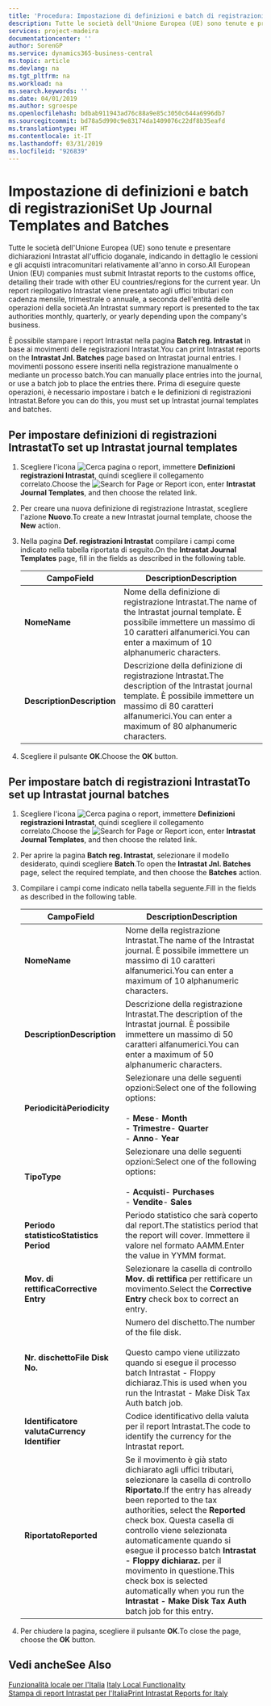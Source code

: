 ```yaml
---
title: 'Procedura: Impostazione di definizioni e batch di registrazioni'
description: Tutte le società dell'Unione Europea (UE) sono tenute e presentare dichiarazioni Intrastat all'ufficio doganale, indicando in dettaglio le cessioni e gli acquisti intracomunitari relativamente all'anno in corso.
services: project-madeira
documentationcenter: ''
author: SorenGP
ms.service: dynamics365-business-central
ms.topic: article
ms.devlang: na
ms.tgt_pltfrm: na
ms.workload: na
ms.search.keywords: ''
ms.date: 04/01/2019
ms.author: sgroespe
ms.openlocfilehash: bdbab911943ad76c88a9e85c3050c644a6996db7
ms.sourcegitcommit: bd78a5d990c9e83174da1409076c22df8b35eafd
ms.translationtype: HT
ms.contentlocale: it-IT
ms.lasthandoff: 03/31/2019
ms.locfileid: "926839"
---
```

# <a name="set-up-journal-templates-and-batches"></a><span data-ttu-id="ff126-103">Impostazione di definizioni e batch di registrazioni</span><span class="sxs-lookup"><span data-stu-id="ff126-103">Set Up Journal Templates and Batches</span></span>
<span data-ttu-id="ff126-104">Tutte le società dell'Unione Europea (UE) sono tenute e presentare dichiarazioni Intrastat all'ufficio doganale, indicando in dettaglio le cessioni e gli acquisti intracomunitari relativamente all'anno in corso.</span><span class="sxs-lookup"><span data-stu-id="ff126-104">All European Union (EU) companies must submit Intrastat reports to the customs office, detailing their trade with other EU countries/regions for the current year.</span></span> <span data-ttu-id="ff126-105">Un report riepilogativo Intrastat viene presentato agli uffici tributari con cadenza mensile, trimestrale o annuale, a seconda dell'entità delle operazioni della società.</span><span class="sxs-lookup"><span data-stu-id="ff126-105">An Intrastat summary report is presented to the tax authorities monthly, quarterly, or yearly depending upon the company's business.</span></span>  

<span data-ttu-id="ff126-106">È possibile stampare i report Intrastat nella pagina **Batch reg. Intrastat** in base ai movimenti delle registrazioni Intrastat.</span><span class="sxs-lookup"><span data-stu-id="ff126-106">You can print Intrastat reports on the **Intrastat Jnl. Batches** page based on Intrastat journal entries.</span></span> <span data-ttu-id="ff126-107">I movimenti possono essere inseriti nella registrazione manualmente o mediante un processo batch.</span><span class="sxs-lookup"><span data-stu-id="ff126-107">You can manually place entries into the journal, or use a batch job to place the entries there.</span></span> <span data-ttu-id="ff126-108">Prima di eseguire queste operazioni, è necessario  impostare i batch e le definizioni di registrazioni Intrastat.</span><span class="sxs-lookup"><span data-stu-id="ff126-108">Before you can do this, you must set up Intrastat journal templates and batches.</span></span>  

## <a name="to-set-up-intrastat-journal-templates"></a><span data-ttu-id="ff126-109">Per impostare definizioni di registrazioni Intrastat</span><span class="sxs-lookup"><span data-stu-id="ff126-109">To set up Intrastat journal templates</span></span>  

1.  <span data-ttu-id="ff126-110">Scegliere l'icona ![Cerca pagina o report](../../media/ui-search/search_small.png "icona Cerca pagina o report"), immettere **Definizioni registrazioni Intrastat**, quindi scegliere il collegamento correlato.</span><span class="sxs-lookup"><span data-stu-id="ff126-110">Choose the ![Search for Page or Report](../../media/ui-search/search_small.png "Search for Page or Report icon") icon, enter **Intrastat Journal Templates**, and then choose the related link.</span></span>  
2.  <span data-ttu-id="ff126-111">Per creare una nuova definizione di registrazione Intrastat, scegliere l'azione **Nuovo**.</span><span class="sxs-lookup"><span data-stu-id="ff126-111">To create a new Intrastat journal template, choose the **New** action.</span></span>  
3.  <span data-ttu-id="ff126-112">Nella pagina **Def. registrazioni Intrastat** compilare i campi come indicato nella tabella riportata di seguito.</span><span class="sxs-lookup"><span data-stu-id="ff126-112">On the **Intrastat Journal Templates** page, fill in the fields as described in the following table.</span></span>  

    |<span data-ttu-id="ff126-113">Campo</span><span class="sxs-lookup"><span data-stu-id="ff126-113">Field</span></span>|<span data-ttu-id="ff126-114">Description</span><span class="sxs-lookup"><span data-stu-id="ff126-114">Description</span></span>|  
    |---------------------------------|---------------------------------------|  
    |<span data-ttu-id="ff126-115">**Nome**</span><span class="sxs-lookup"><span data-stu-id="ff126-115">**Name**</span></span>|<span data-ttu-id="ff126-116">Nome della definizione di registrazione Intrastat.</span><span class="sxs-lookup"><span data-stu-id="ff126-116">The name of the Intrastat journal template.</span></span> <span data-ttu-id="ff126-117">È possibile immettere un massimo di 10 caratteri alfanumerici.</span><span class="sxs-lookup"><span data-stu-id="ff126-117">You can enter a maximum of 10 alphanumeric characters.</span></span>|  
    |<span data-ttu-id="ff126-118">**Description**</span><span class="sxs-lookup"><span data-stu-id="ff126-118">**Description**</span></span>|<span data-ttu-id="ff126-119">Descrizione della definizione di registrazione Intrastat.</span><span class="sxs-lookup"><span data-stu-id="ff126-119">The description of the Intrastat journal template.</span></span> <span data-ttu-id="ff126-120">È possibile immettere un massimo di 80 caratteri alfanumerici.</span><span class="sxs-lookup"><span data-stu-id="ff126-120">You can enter a maximum of 80 alphanumeric characters.</span></span>|  

4.  <span data-ttu-id="ff126-121">Scegliere il pulsante **OK**.</span><span class="sxs-lookup"><span data-stu-id="ff126-121">Choose the **OK** button.</span></span>  

## <a name="to-set-up-intrastat-journal-batches"></a><span data-ttu-id="ff126-122">Per impostare batch di registrazioni Intrastat</span><span class="sxs-lookup"><span data-stu-id="ff126-122">To set up Intrastat journal batches</span></span>  

1.  <span data-ttu-id="ff126-123">Scegliere l'icona ![Cerca pagina o report](../../media/ui-search/search_small.png "icona Cerca pagina o report"), immettere **Definizioni registrazioni Intrastat**, quindi scegliere il collegamento correlato.</span><span class="sxs-lookup"><span data-stu-id="ff126-123">Choose the ![Search for Page or Report](../../media/ui-search/search_small.png "Search for Page or Report icon") icon, enter **Intrastat Journal Templates**, and then choose the related link.</span></span>  
2.  <span data-ttu-id="ff126-124">Per aprire la pagina **Batch reg. Intrastat**, selezionare il modello desiderato, quindi scegliere **Batch**.</span><span class="sxs-lookup"><span data-stu-id="ff126-124">To open the **Intrastat Jnl. Batches** page, select the required template, and then choose the **Batches** action.</span></span>  
3.  <span data-ttu-id="ff126-125">Compilare i campi come indicato nella tabella seguente.</span><span class="sxs-lookup"><span data-stu-id="ff126-125">Fill in the fields as described in the following table.</span></span>  

    |<span data-ttu-id="ff126-126">Campo</span><span class="sxs-lookup"><span data-stu-id="ff126-126">Field</span></span>|<span data-ttu-id="ff126-127">Description</span><span class="sxs-lookup"><span data-stu-id="ff126-127">Description</span></span>|  
    |---------------------------------|---------------------------------------|  
    |<span data-ttu-id="ff126-128">**Nome**</span><span class="sxs-lookup"><span data-stu-id="ff126-128">**Name**</span></span>|<span data-ttu-id="ff126-129">Nome della registrazione Intrastat.</span><span class="sxs-lookup"><span data-stu-id="ff126-129">The name of the Intrastat journal.</span></span> <span data-ttu-id="ff126-130">È possibile immettere un massimo di 10 caratteri alfanumerici.</span><span class="sxs-lookup"><span data-stu-id="ff126-130">You can enter a maximum of 10 alphanumeric characters.</span></span>|  
    |<span data-ttu-id="ff126-131">**Description**</span><span class="sxs-lookup"><span data-stu-id="ff126-131">**Description**</span></span>|<span data-ttu-id="ff126-132">Descrizione della registrazione Intrastat.</span><span class="sxs-lookup"><span data-stu-id="ff126-132">The description of the Intrastat journal.</span></span> <span data-ttu-id="ff126-133">È possibile immettere un massimo di 50 caratteri alfanumerici.</span><span class="sxs-lookup"><span data-stu-id="ff126-133">You can enter a maximum of 50 alphanumeric characters.</span></span>|  
    |<span data-ttu-id="ff126-134">**Periodicità**</span><span class="sxs-lookup"><span data-stu-id="ff126-134">**Periodicity**</span></span>|<span data-ttu-id="ff126-135">Selezionare una delle seguenti opzioni:</span><span class="sxs-lookup"><span data-stu-id="ff126-135">Select one of the following options:</span></span><br /><br /> <span data-ttu-id="ff126-136">-   **Mese**</span><span class="sxs-lookup"><span data-stu-id="ff126-136">-   **Month**</span></span><br /><span data-ttu-id="ff126-137">-   **Trimestre**</span><span class="sxs-lookup"><span data-stu-id="ff126-137">-   **Quarter**</span></span><br /><span data-ttu-id="ff126-138">-   **Anno**</span><span class="sxs-lookup"><span data-stu-id="ff126-138">-   **Year**</span></span>|  
    |<span data-ttu-id="ff126-139">**Tipo**</span><span class="sxs-lookup"><span data-stu-id="ff126-139">**Type**</span></span>|<span data-ttu-id="ff126-140">Selezionare una delle seguenti opzioni:</span><span class="sxs-lookup"><span data-stu-id="ff126-140">Select one of the following options:</span></span><br /><br /> <span data-ttu-id="ff126-141">-   **Acquisti**</span><span class="sxs-lookup"><span data-stu-id="ff126-141">-   **Purchases**</span></span><br /><span data-ttu-id="ff126-142">-   **Vendite**</span><span class="sxs-lookup"><span data-stu-id="ff126-142">-   **Sales**</span></span>|  
    |<span data-ttu-id="ff126-143">**Periodo statistico**</span><span class="sxs-lookup"><span data-stu-id="ff126-143">**Statistics Period**</span></span>|<span data-ttu-id="ff126-144">Periodo statistico che sarà coperto dal report.</span><span class="sxs-lookup"><span data-stu-id="ff126-144">The statistics period that the report will cover.</span></span> <span data-ttu-id="ff126-145">Immettere il valore nel formato AAMM.</span><span class="sxs-lookup"><span data-stu-id="ff126-145">Enter the value in YYMM format.</span></span>|  
    |<span data-ttu-id="ff126-146">**Mov. di rettifica**</span><span class="sxs-lookup"><span data-stu-id="ff126-146">**Corrective Entry**</span></span>|<span data-ttu-id="ff126-147">Selezionare la casella di controllo **Mov. di rettifica** per rettificare un movimento.</span><span class="sxs-lookup"><span data-stu-id="ff126-147">Select the **Corrective Entry** check box to correct an entry.</span></span>|  
    |<span data-ttu-id="ff126-148">**Nr. dischetto**</span><span class="sxs-lookup"><span data-stu-id="ff126-148">**File Disk No.**</span></span>|<span data-ttu-id="ff126-149">Numero del dischetto.</span><span class="sxs-lookup"><span data-stu-id="ff126-149">The number of the file disk.</span></span><br /><br /> <span data-ttu-id="ff126-150">Questo campo viene utilizzato quando si esegue il processo batch Intrastat - Floppy dichiaraz.</span><span class="sxs-lookup"><span data-stu-id="ff126-150">This is used when you run the Intrastat - Make Disk Tax Auth batch job.</span></span>|  
    |<span data-ttu-id="ff126-151">**Identificatore valuta**</span><span class="sxs-lookup"><span data-stu-id="ff126-151">**Currency Identifier**</span></span>|<span data-ttu-id="ff126-152">Codice identificativo della valuta per il report Intrastat.</span><span class="sxs-lookup"><span data-stu-id="ff126-152">The code to identify the currency for the Intrastat report.</span></span>|  
    |<span data-ttu-id="ff126-153">**Riportato**</span><span class="sxs-lookup"><span data-stu-id="ff126-153">**Reported**</span></span>|<span data-ttu-id="ff126-154">Se il movimento è già stato dichiarato agli uffici tributari, selezionare la casella di controllo **Riportato**.</span><span class="sxs-lookup"><span data-stu-id="ff126-154">If the entry has already been reported to the tax authorities, select the **Reported** check box.</span></span> <span data-ttu-id="ff126-155">Questa casella di controllo viene selezionata automaticamente quando si esegue il processo batch **Intrastat - Floppy dichiaraz.** per il movimento in questione.</span><span class="sxs-lookup"><span data-stu-id="ff126-155">This check box is selected automatically when you run the **Intrastat - Make Disk Tax Auth** batch job for this entry.</span></span>|  

4.  <span data-ttu-id="ff126-156">Per chiudere la pagina, scegliere il pulsante **OK**.</span><span class="sxs-lookup"><span data-stu-id="ff126-156">To close the page, choose the **OK** button.</span></span>  

## <a name="see-also"></a><span data-ttu-id="ff126-157">Vedi anche</span><span class="sxs-lookup"><span data-stu-id="ff126-157">See Also</span></span>  
  <span data-ttu-id="ff126-158">[Funzionalità locale per l'Italia](italy-local-functionality.md) </span><span class="sxs-lookup"><span data-stu-id="ff126-158">[Italy Local Functionality](italy-local-functionality.md) </span></span>  
 [<span data-ttu-id="ff126-159">Stampa di report Intrastat per l'Italia</span><span class="sxs-lookup"><span data-stu-id="ff126-159">Print Intrastat Reports for Italy</span></span>](how-to-print-intrastat-reports-for-italy.md)
